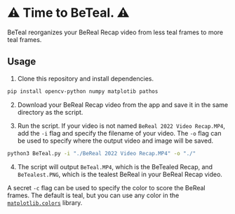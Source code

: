 # ⚠️ Time to BeTeal. ⚠️

BeTeal reorganizes your BeReal Recap video from less teal frames to more teal frames. 

## Usage

1. Clone this repository and install dependencies.

```bash
pip install opencv-python numpy matplotib pathos
```

2. Download your BeReal Recap video from the app and save it in the same directory as the script.


3. Run the script. If your video is not named `BeReal 2022 Video Recap.MP4`, add the `-i` flag and specify the filename of your video. The `-o` flag can be used to specify where the output video and image will be saved.

```bash
python3 BeTeal.py -i "./BeReal 2022 Video Recap.MP4" -o "./"
```

4. The script will output `BeTeal.MP4`, which is the BeTealed Recap, and `BeTealest.PNG`, which is the tealest BeReal in your BeReal Recap video.

A secret `-c` flag can be used to specify the color to score the BeReal frames. The default is teal, but you can use any color in the [`matplotlib.colors`](https://matplotlib.org/stable/api/colors_api.html#module-matplotlib.colors) library.
